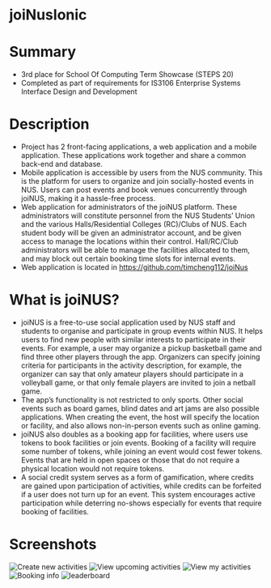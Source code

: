 ﻿# joiNusIonic
# Summary
- 3rd place for School Of Computing Term Showcase (STEPS 20)
- Completed as part of requirements for IS3106 Enterprise Systems Interface Design and Development

# Description
- Project has 2 front-facing applications, a web application and a mobile application. These applications work together and share a common back-end and database.
- Mobile application is accessible by users from the NUS community. This is the platform for users to organize and join socially-hosted events in NUS. Users can post events and book venues concurrently through joiNUS, making it a hassle-free process.
- Web application for administrators of the joiNUS platform. These administrators will constitute personnel from the NUS Students’ Union and the various Halls/Residential Colleges (RC)/Clubs of NUS. Each student body will be given an administrator account, and be given access to manage the locations within their control. Hall/RC/Club administrators will be able to manage the facilities allocated to them, and may block out certain booking time slots for internal events.
- Web application is located in https://github.com/timcheng112/joiNus


# What is joiNUS?
- joiNUS is a free-to-use social application used by NUS staff and students to organise and participate in group events within NUS. It helps users to find new people with similar interests to participate in their events. For example, a user may organize a pickup basketball game and find three other players through the app. Organizers can specify joining criteria for participants in the activity description, for example, the organizer can say that only amateur players should participate in a volleyball game, or that only female players are invited to join a netball game.
- The app’s functionality is not restricted to only sports. Other social events such as board games, blind dates and art jams are also possible applications. When creating the event, the host will specify the location or facility, and also allows non-in-person events such as online gaming.
- joiNUS also doubles as a booking app for facilities, where users use tokens to book facilities or join events. Booking of a facility will require some number of tokens, while joining an event would cost fewer tokens. Events that are held in open spaces or those that do not require a physical location would not require tokens.
- A social credit system serves as a form of gamification, where credits are gained upon participation of activities, while credits can be forfeited if a user does not turn up for an event. This system encourages active participation while deterring no-shows especially for events that require booking of facilities.

# Screenshots

![Create new activities](https://user-images.githubusercontent.com/89450828/195499351-3363a7ab-230e-4dca-a1fb-16b7aba91b0a.png)
![View upcoming activities](https://user-images.githubusercontent.com/89450828/195499475-a705e877-3ca4-44fd-b81a-afafc2d2298f.png)
![View my activities](https://user-images.githubusercontent.com/89450828/195499543-26174de0-61e4-4aab-bd0a-f0b38e62e2ad.png)
![Booking info](https://user-images.githubusercontent.com/89450828/195499781-17371d33-78bb-4315-b4c1-8529833a396e.png)
![leaderboard](https://user-images.githubusercontent.com/89450828/195499815-ef49b260-2b4a-4cbf-b153-8d066d17a0fa.png)
